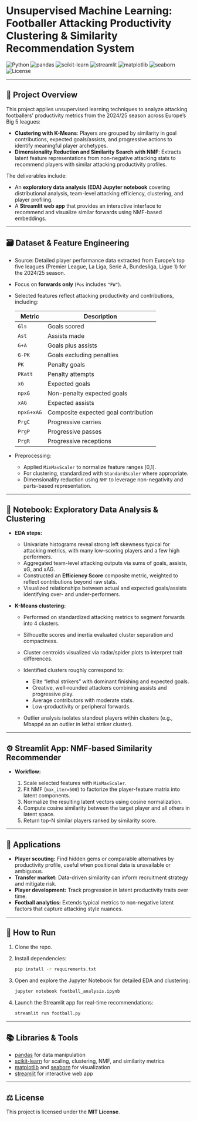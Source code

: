 # Unsupervised Machine Learning: Footballer Attacking Productivity Clustering & Similarity Recommendation System

![Python](https://img.shields.io/badge/Python-3.11-blue)
![pandas](https://img.shields.io/badge/pandas-1.5.3-blueviolet)
![scikit-learn](https://img.shields.io/badge/scikit--learn-1.2.2-green)
![streamlit](https://img.shields.io/badge/streamlit-1.24.1-orange)
![matplotlib](https://img.shields.io/badge/matplotlib-3.7.1-red)
![seaborn](https://img.shields.io/badge/seaborn-0.12.2-blue)
![License](https://img.shields.io/badge/license-MIT-brightgreen)

---

## 📖 Project Overview

This project applies unsupervised learning techniques to analyze attacking footballers' productivity metrics from the 2024/25 season across Europe’s Big 5 leagues:

* **Clustering with K-Means**: Players are grouped by similarity in goal contributions, expected goals/assists, and progressive actions to identify meaningful player archetypes.
* **Dimensionality Reduction and Similarity Search with NMF**: Extracts latent feature representations from non-negative attacking stats to recommend players with similar attacking productivity profiles.

The deliverables include:

* An **exploratory data analysis (EDA) Jupyter notebook** covering distributional analysis, team-level attacking efficiency, clustering, and player profiling.
* A **Streamlit web app** that provides an interactive interface to recommend and visualize similar forwards using NMF-based embeddings.

---

## 🗃️ Dataset & Feature Engineering

* Source: Detailed player performance data extracted from Europe’s top five leagues (Premier League, La Liga, Serie A, Bundesliga, Ligue 1) for the 2024/25 season.

* Focus on **forwards only** (`Pos` includes `"FW"`).

* Selected features reflect attacking productivity and contributions, including:

  | Metric     | Description                          |
  | ---------- | ------------------------------------ |
  | `Gls`      | Goals scored                         |
  | `Ast`      | Assists made                         |
  | `G+A`      | Goals plus assists                   |
  | `G-PK`     | Goals excluding penalties            |
  | `PK`       | Penalty goals                        |
  | `PKatt`    | Penalty attempts                     |
  | `xG`       | Expected goals                       |
  | `npxG`     | Non-penalty expected goals           |
  | `xAG`      | Expected assists                     |
  | `npxG+xAG` | Composite expected goal contribution |
  | `PrgC`     | Progressive carries                  |
  | `PrgP`     | Progressive passes                   |
  | `PrgR`     | Progressive receptions               |

* Preprocessing:

  * Applied `MinMaxScaler` to normalize feature ranges \[0,1].
  * For clustering, standardized with `StandardScaler` where appropriate.
  * Dimensionality reduction using `NMF` to leverage non-negativity and parts-based representation.

---

## 🔧 Notebook: Exploratory Data Analysis & Clustering

* **EDA steps:**

  * Univariate histograms reveal strong left skewness typical for attacking metrics, with many low-scoring players and a few high performers.
  * Aggregated team-level attacking outputs via sums of goals, assists, xG, and xAG.
  * Constructed an **Efficiency Score** composite metric, weighted to reflect contributions beyond raw stats.
  * Visualized relationships between actual and expected goals/assists identifying over- and under-performers.

* **K-Means clustering:**

  * Performed on standardized attacking metrics to segment forwards into 4 clusters.
  * Silhouette scores and inertia evaluated cluster separation and compactness.
  * Cluster centroids visualized via radar/spider plots to interpret trait differences.
  * Identified clusters roughly correspond to:

    * Elite “lethal strikers” with dominant finishing and expected goals.
    * Creative, well-rounded attackers combining assists and progressive play.
    * Average contributors with moderate stats.
    * Low-productivity or peripheral forwards.
  * Outlier analysis isolates standout players within clusters (e.g., Mbappé as an outlier in lethal striker cluster).

---

## ⚙️ Streamlit App: NMF-based Similarity Recommender

* **Workflow:**

  1. Scale selected features with `MinMaxScaler`.
  2. Fit NMF (`max_iter=500`) to factorize the player-feature matrix into latent components.
  3. Normalize the resulting latent vectors using cosine normalization.
  4. Compute cosine similarity between the target player and all others in latent space.
  5. Return top-N similar players ranked by similarity score.

---

## 🎯 Applications

* **Player scouting:** Find hidden gems or comparable alternatives by productivity profile, useful when positional data is unavailable or ambiguous.
* **Transfer market:** Data-driven similarity can inform recruitment strategy and mitigate risk.
* **Player development:** Track progression in latent productivity traits over time.
* **Football analytics:** Extends typical metrics to non-negative latent factors that capture attacking style nuances.

---

## 🚀 How to Run

1. Clone the repo.
2. Install dependencies:

   ```bash
   pip install -r requirements.txt
   ```
3. Open and explore the Jupyter Notebook for detailed EDA and clustering:

   ```bash
   jupyter notebook football_analysis.ipynb
   ```
4. Launch the Streamlit app for real-time recommendations:

   ```bash
   streamlit run football.py
   ```

---

## 📚 Libraries & Tools

* [pandas](https://pandas.pydata.org/) for data manipulation
* [scikit-learn](https://scikit-learn.org/) for scaling, clustering, NMF, and similarity metrics
* [matplotlib](https://matplotlib.org/) and [seaborn](https://seaborn.pydata.org/) for visualization
* [streamlit](https://streamlit.io/) for interactive web app

---

## ⚖️ License

This project is licensed under the **MIT License**.
